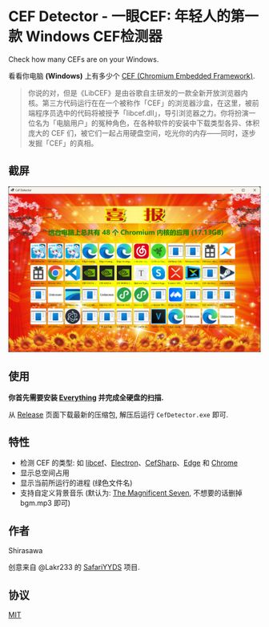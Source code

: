 # CEF Detector - 一眼CEF: 年轻人的第一款 Windows CEF检测器

Check how many CEFs are on your Windows.

看看你电脑 **(Windows)** 上有多少个 [CEF (Chromium Embedded Framework)](https://bitbucket.org/chromiumembedded/cef/).

> 你说的对，但是《LibCEF》是由谷歌自主研发的一款全新开放浏览器内核。第三方代码运行在在一个被称作「CEF」的浏览器沙盒，在这里，被前端程序员选中的代码将被授予「libcef.dll」，导引浏览器之力‌​​​‌‌‌‌‌‌‌‌​​‌‌​‌‌‌​‌​。你将扮演一位名为「电脑用户」的冤种角色，在各种软件的安装中下载类型各异、体积庞大的 CEF 们，被它们一起占用硬盘空间，吃光你的内存——同时，逐步发掘「CEF」的真相。

## 截屏

![Screenshot](./screenshot.png)

## 使用

**你首先需要安装 [Everything](https://www.voidtools.com/) 并完成全硬盘的扫描.**

从 [Release](https://github.com/ShirasawaSama/CefDetector/releases) 页面下载最新的压缩包, 解压后运行 `CefDetector.exe` 即可.

## 特性

- 检测 CEF 的类型: 如 [libcef](https://bitbucket.org/chromiumembedded/cef/src/master/)、[Electron](https://www.electronjs.org/)、[CefSharp](http://cefsharp.github.io/)、[Edge](https://www.microsoft.com/en-us/edge) 和 [Chrome](https://www.google.com/chrome/)
- 显示总空间占用
- 显示当前所运行的进程 (绿色文件名)
- 支持自定义背景音乐 (默认为: [The Magnificent Seven](https://soundcloud.com/7kruzes/the-magnificent-seven), 不想要的话删掉 bgm.mp3 即可)

## 作者

Shirasawa

创意来自 @Lakr233 的 [SafariYYDS](https://github.com/Lakr233/SafariYYDS) 项目.

## 协议

[MIT](./LICENSE)
